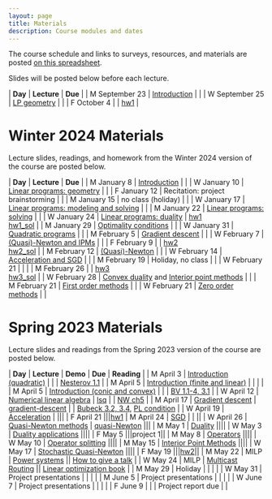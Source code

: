 ```yaml
---
layout: page
title: Materials
description: Course modules and dates
---
```


The course schedule and links to surveys, resources, and materials are posted [on this spreadsheet](https://docs.google.com/spreadsheets/d/1Kt7AXrvqt8lvuuOuWdWgyi96RM9LVjVS1LpP2XffbL8/edit?gid=0#gid=0).

Slides will be posted below before each lecture.

<!-- Class sessions will be a combination of mini-lectures and small group breakout sessions where you will discuss, solve problems, and complete activities with a few of your classmates.
Since class sessions will be highly interactive, they will not be recorded.
Slides will sometimes be posted.  -->

| **Day** | **Lecture** | **Due** |
| M September 23 | [Introduction](lectures/2024fall/intro.pdf) |  |
| W September 25 | [LP geometry](lectures/2024fall/lp.pdf) |  |
| F October 4 |  | [hw1](https://github.com/stanford-cme-307/web/raw/main/homework/f24/hw1.zip) |

# Winter 2024 Materials

Lecture slides, readings, and homework from the Winter 2024 version of the course are posted below.

| **Day** | **Lecture** | **Due** |
| M January 8 | [Introduction](lectures/2024/intro.pdf) |  |
| W January 10 | [Linear programs: geometry](lectures/2024/lp.pdf) |  |
| F January 12 | Recitation: project brainstorming |  |
| M January 15 | no class (holiday) |  |
| W January 17 | [Linear programs: modeling and solving](lectures/2024/lp.pdf) |  |
| M January 22 | [Linear programs: solving](lectures/2024/lp.pdf) |  |
| W January 24 | [Linear programs: duality](lectures/2024/lp.pdf) | [hw1](https://github.com/stanford-cme-307/web/raw/main/homework/w24/hw1.zip) <br> [hw1_sol](https://github.com/stanford-cme-307/web/raw/main/homework/w24/hw1_sol.zip) |
| M January 29 | [Optimality conditions](lectures/2024/opt.pdf) |  |
| W January 31 | [Quadratic programs](lectures/2024/quad.pdf) |  |
| M February 5 | [Gradient descent](lectures/2024/gd.pdf) |  |
| W February 7 | [(Quasi)-Newton and IPMs](lectures/2024/qn.pdf) |  |
| F February 9 |  | [hw2](https://github.com/stanford-cme-307/web/raw/main/homework/w24/hw2.zip) <br> [hw2_sol](https://github.com/stanford-cme-307/web/raw/main/homework/w24/hw2_sol.zip) |
| M February 12 | [(Quasi)-Newton](lectures/2024/qn.pdf) |  |
| W February 14 | [Acceleration and SGD](lectures/2024/sgd.pdf) |  |
| M February 19 | Holiday, no class |  |
| W February 21 |  |  |
| M February 26 |  | [hw3](https://github.com/stanford-cme-307/web/raw/main/homework/w24/hw3.zip) <br> [hw3_sol](https://github.com/stanford-cme-307/web/raw/main/homework/w24/hw3_sol.zip) | 
| W February 28 | [Convex duality](lectures/2024/duality.pdf) and [Interior point methods](lectures/2024/ipm.pdf) |  |
| M February 21 | [First order methods](lectures/2024/operators.pdf) |  |
| W February 21 | [Zero order methods](https://docs.google.com/presentation/d/1Z2HyHJnSVW6vIeDST55zZ2xd5qgtvSJ_Zgv5zJVE6AQ/edit?usp=sharing) |  |

# Spring 2023 Materials

Lecture slides and readings from the Spring 2023 version of the course are posted below.

| **Day** | **Lecture** | **Demo** | **Due** | **Reading** |
| M April 3 | [Introduction (quadratic)](lectures/intro.pdf) |  |  | [Nesterov 1.1][Nesterov] |
| M April 5 | [Introduction (finite and linear)](lectures/intro.pdf) |  |  |  |
| M April 5 | [Introduction (conic and convex)](lectures/intro.pdf) |  |  | [BV 1.1-4, 3.1][BV] |
| W April 12 | [Numerical linear algebra](lectures/lsq.pdf) | [lsq](https://github.com/stanford-cme-307/demos/blob/main/lsq.ipynb) |  | [NW ch5][NW04] |
| M April 17 | [Gradient descent](lectures/gd.pdf) | [gradient-descent](https://github.com/stanford-cme-307/demos/blob/main/gradient-descent.ipynb) |  | [Bubeck 3.2, 3.4][Bubeck], [PL condition](https://arxiv.org/abs/1608.04636) |
| W April 19 | [Acceleration](lectures/sgd.pdf) | |||
| F April 21 |||[hw1](https://github.com/stanford-cme-307/homework/blob/main/hw1.pdf)
| M April 24 | [SGD](lectures/sgd.pdf) | | ||
| W April 26 | [Quasi-Newton methods](lectures/qn.pdf) | [quasi-Newton](https://github.com/stanford-cme-307/demos/blob/main/qn.jl) |||
| M May 1 | [Duality](lectures/duality.pdf) ||||
| W May 3 | [Duality applications](lectures/duality.pdf) ||||
| F May 5 |||project 1||
| M May 8 | [Operators](lectures/operators.pdf) ||||
| W May 10 | [Operator splitting](lectures/splitting.pdf) ||||
| M May 15 | [Interior Point Methods](lectures/ipm.pdf) ||||
| W May 17 | [Stochastic Quasi-Newton](lectures/nysopt.pdf) ||||
| F May 19 |||[hw2](https://github.com/stanford-cme-307/homework/blob/main/hw2.pdf)||
| M May 22 | MILP | [Power systems](https://jump.dev/JuMP.jl/stable/tutorials/applications/power_systems/) || [How to give a talk](lectures/how-to-give-a-talk.pdf) |
| W May 24 | MILP | [Multicast Routing](https://colab.research.google.com/drive/1iOn1T1Muh51KaA7mf7UlQOdhSFZhZyry?usp=sharing) || [Linear optimization book][BTlinear] |
| M May 29   | Holiday                                         |      |     |         |
| W May 31   | Project presentations                           |      |     |         |
| M June 5   | Project presentations                           |      |     |         |
| W June 7   | Project presentations                           |      |     |         |
| F June 9   |  |      |  Project report due   |         |


[JuliaOR]:	https://www.chkwon.net/julia/
[Bubeck]: https://arxiv.org/abs/1405.4980
[NW04]:	https://www.csie.ntu.edu.tw/~r97002/temp/num_optimization.pdf
[Luenberger]: https://github.com/brucespang/cs690op/blob/master/Optimization%20in%20Vector%20Spaces%20-%20Luenberger.pdf
[BV]: https://web.stanford.edu/~boyd/cvxbook/bv_cvxbook.pdf
[RyuYin]: https://large-scale-book.mathopt.com/LSCOMO.pdf
[IP]: https://link.springer.com/book/10.1007/978-3-319-11008-0
[Giselsson]: http://archive.control.lth.se/media/Education/DoctorateProgram/2015/LargeScaleConvexOptimization
[Nesterov]: https://link.springer.com/book/10.1007/978-3-319-91578-4
[LuenbergerYe]: https://warin.ca/ressources/books/2016_Book_LinearAndNonlinearProgramming.pdf
[BauschkeCombettes]: https://link.springer.com/book/10.1007/978-3-319-48311-5
[Beck]: [https://epubs.siam.org/doi/10.1137/1.9781611974997
[WrightRecht]: [https://www.cambridge.org/core/books/optimization-for-data-analysis/C02C3708905D236AA354D1CE1739A6A2]
[BTlinear]: [http://athenasc.com/linoptbook.html]
